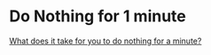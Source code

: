 # Do Nothing for 1 minute

[What does it take for you to do nothing for a minute?](https://cggaurav.net/donothingfor1minute/)
